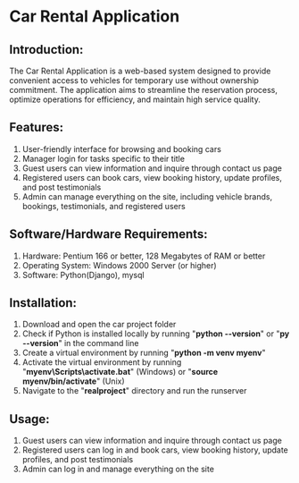 # Car Rental Application

## Introduction:
The Car Rental Application is a web-based system designed to provide convenient access to vehicles for temporary use without ownership commitment. The application aims to streamline the reservation process, optimize operations for efficiency, and maintain high service quality.

## Features:
1. User-friendly interface for browsing and booking cars
2. Manager login for tasks specific to their title
3. Guest users can view information and inquire through contact us page
4. Registered users can book cars, view booking history, update profiles, and post testimonials
5. Admin can manage everything on the site, including vehicle brands, bookings, testimonials, and registered users

## Software/Hardware Requirements:
1. Hardware: Pentium 166 or better, 128 Megabytes of RAM or better
2. Operating System: Windows 2000 Server (or higher)
3. Software: Python(Django), mysql
   
## Installation:
1. Download and open the car project folder
2. Check if Python is installed locally by running "**python --version**" or "**py --version**" in the command line
3. Create a virtual environment by running "**python -m venv myenv**"
4. Activate the virtual environment by running "**myenv\Scripts\activate.bat**" (Windows) or "**source myenv/bin/activate**" (Unix)
5. Navigate to the "**realproject**" directory and run the runserver

## Usage:
1. Guest users can view information and inquire through contact us page
2. Registered users can log in and book cars, view booking history, update profiles, and post testimonials
3. Admin can log in and manage everything on the site
